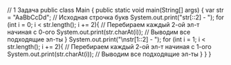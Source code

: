 // 1 Задача
public class Main {
    public static void main(String[] args) {
        var str = "AaBbCcDd"; // Исходная строчка букв
        System.out.print("str[::2] - ");
        for (int i = 0; i < str.length(); i += 2){  // Перебираем каждый 2-ой эл-т начиная с 0-ого
            System.out.print(str.charAt(i)); // Выводим все подходящие эл-ты
        }
        System.out.print("\nstr[1::2] - ");
        for (int i = 1; i < str.length(); i += 2){  // Перебираем каждый 2-ой эл-т начиная с 1-ого
            System.out.print(str.charAt(i)); // Выводим все подходящие эл-ты
        }
    }
}
